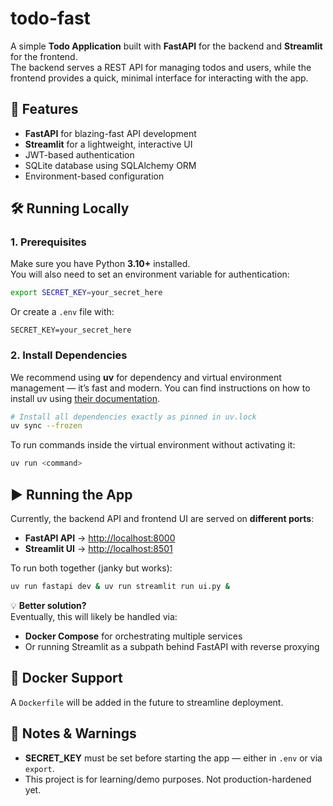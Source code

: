 # todo-fast

A simple **Todo Application** built with **FastAPI** for the backend and **Streamlit** for the frontend.  
The backend serves a REST API for managing todos and users, while the frontend provides a quick, minimal interface for interacting with the app.

## 🚀 Features

- **FastAPI** for blazing-fast API development
- **Streamlit** for a lightweight, interactive UI
- JWT-based authentication
- SQLite database using SQLAlchemy ORM
- Environment-based configuration

## 🛠 Running Locally

### 1. Prerequisites

Make sure you have Python **3.10+** installed.  
You will also need to set an environment variable for authentication:

```bash
export SECRET_KEY=your_secret_here
```

Or create a `.env` file with:

```env
SECRET_KEY=your_secret_here
```

### 2. Install Dependencies

We recommend using **uv** for dependency and virtual environment management — it’s fast and modern. You can find instructions on how to install uv using [their documentation](https://docs.astral.sh/uv/getting-started/installation/).

```bash
# Install all dependencies exactly as pinned in uv.lock
uv sync --frozen
```

To run commands inside the virtual environment without activating it:

```bash
uv run <command>
```

## ▶️ Running the App

Currently, the backend API and frontend UI are served on **different ports**:

- **FastAPI API** → [http://localhost:8000](http://localhost:8000)
- **Streamlit UI** → [http://localhost:8501](http://localhost:8501)

To run both together (janky but works):

```bash
uv run fastapi dev & uv run streamlit run ui.py &
```

💡 **Better solution?**  
Eventually, this will likely be handled via:

- **Docker Compose** for orchestrating multiple services
- Or running Streamlit as a subpath behind FastAPI with reverse proxying

## 🐳 Docker Support

A `Dockerfile` will be added in the future to streamline deployment.

## 📌 Notes & Warnings

- **SECRET_KEY** must be set before starting the app — either in `.env` or via `export`.
- This project is for learning/demo purposes. Not production-hardened yet.
